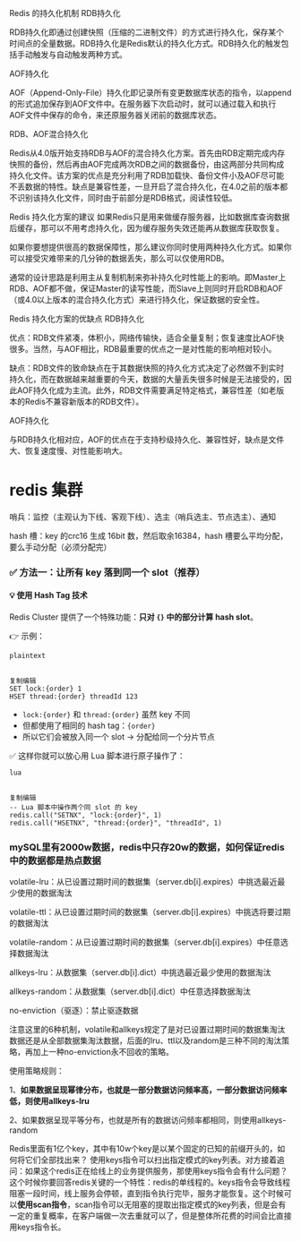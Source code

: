 

Redis 的持久化机制
RDB持久化

RDB持久化即通过创建快照（压缩的二进制文件）的方式进行持久化，保存某个时间点的全量数据。RDB持久化是Redis默认的持久化方式。RDB持久化的触发包括手动触发与自动触发两种方式。

AOF持久化

AOF（Append-Only-File）持久化即记录所有变更数据库状态的指令，以append的形式追加保存到AOF文件中。在服务器下次启动时，就可以通过载入和执行AOF文件中保存的命令，来还原服务器关闭前的数据库状态。

RDB、AOF混合持久化

Redis从4.0版开始支持RDB与AOF的混合持久化方案。首先由RDB定期完成内存快照的备份，然后再由AOF完成两次RDB之间的数据备份，由这两部分共同构成持久化文件。该方案的优点是充分利用了RDB加载快、备份文件小及AOF尽可能不丢数据的特性。缺点是兼容性差，一旦开启了混合持久化，在4.0之前的版本都不识别该持久化文件，同时由于前部分是RDB格式，阅读性较低。

Redis 持久化方案的建议
如果Redis只是用来做缓存服务器，比如数据库查询数据后缓存，那可以不用考虑持久化，因为缓存服务失效还能再从数据库获取恢复。

如果你要想提供很高的数据保障性，那么建议你同时使用两种持久化方式。如果你可以接受灾难带来的几分钟的数据丢失，那么可以仅使用RDB。

通常的设计思路是利用主从复制机制来弥补持久化时性能上的影响。即Master上RDB、AOF都不做，保证Master的读写性能，而Slave上则同时开启RDB和AOF（或4.0以上版本的混合持久化方式）来进行持久化，保证数据的安全性。

Redis 持久化方案的优缺点
RDB持久化

优点：RDB文件紧凑，体积小，网络传输快，适合全量复制；恢复速度比AOF快很多。当然，与AOF相比，RDB最重要的优点之一是对性能的影响相对较小。

缺点：RDB文件的致命缺点在于其数据快照的持久化方式决定了必然做不到实时持久化，而在数据越来越重要的今天，数据的大量丢失很多时候是无法接受的，因此AOF持久化成为主流。此外，RDB文件需要满足特定格式，兼容性差（如老版本的Redis不兼容新版本的RDB文件）。

AOF持久化

与RDB持久化相对应，AOF的优点在于支持秒级持久化、兼容性好，缺点是文件大、恢复速度慢、对性能影响大。





# redis 集群



哨兵：监控（主观认为下线、客观下线）、选主（哨兵选主、节点选主）、通知



hash 槽：key 的crc16 生成 16bit 数，然后取余16384，hash 槽要么平均分配，要么手动分配（必须分配完）





### ✅ 方法一：让所有 key 落到同一个 slot（推荐）

#### 💡 使用 **Hash Tag 技术**

Redis Cluster 提供了一个特殊功能：**只对 `{}` 中的部分计算 hash slot**。

👉 示例：

```
plaintext


复制编辑
SET lock:{order} 1
HSET thread:{order} threadId 123
```

- `lock:{order}` 和 `thread:{order}` 虽然 key 不同
- 但都使用了相同的 hash tag：`{order}`
- 所以它们会被放入同一个 slot → 分配给同一个分片节点

✅ 这样你就可以放心用 Lua 脚本进行原子操作了：

```
lua


复制编辑
-- Lua 脚本中操作两个同 slot 的 key
redis.call("SETNX", "lock:{order}", 1)
redis.call("HSETNX", "thread:{order}", "threadId", 1)
```







### mySQL里有2000w数据，redis中只存20w的数据，如何保证redis中的数据都是热点数据

volatile-lru：从已设置过期时间的数据集（server.db[i].expires）中挑选最近最少使用的数据淘汰

volatile-ttl：从已设置过期时间的数据集（server.db[i].expires）中挑选将要过期的数据淘汰

volatile-random：从已设置过期时间的数据集（server.db[i].expires）中任意选择数据淘汰

allkeys-lru：从数据集（server.db[i].dict）中挑选最近最少使用的数据淘汰

allkeys-random：从数据集（server.db[i].dict）中任意选择数据淘汰

no-enviction（驱逐）：禁止驱逐数据

注意这里的6种机制，volatile和allkeys规定了是对已设置过期时间的数据集淘汰数据还是从全部数据集淘汰数据，后面的lru、ttl以及random是三种不同的淘汰策略，再加上一种no-enviction永不回收的策略。

使用策略规则：

1、**如果数据呈现幂律分布，也就是一部分数据访问频率高，一部分数据访问频率低，则使用allkeys-lru**

2、如果数据呈现平等分布，也就是所有的数据访问频率都相同，则使用allkeys-random

Redis里面有1亿个key，其中有10w个key是以某个固定的已知的前缀开头的，如何将它们全部找出来？
使用keys指令可以扫出指定模式的key列表。对方接着追问：如果这个redis正在给线上的业务提供服务，那使用keys指令会有什么问题？这个时候你要回答redis关键的一个特性：redis的单线程的。keys指令会导致线程阻塞一段时间，线上服务会停顿，直到指令执行完毕，服务才能恢复。这个时候可以**使用scan指令**，scan指令可以无阻塞的提取出指定模式的key列表，但是会有一定的重复概率，在客户端做一次去重就可以了，但是整体所花费的时间会比直接用keys指令长。